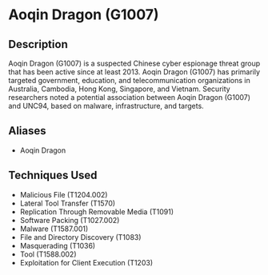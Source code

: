 # Aoqin Dragon (G1007)

## Description
Aoqin Dragon (G1007) is a suspected Chinese cyber espionage threat group that has been active since at least 2013. Aoqin Dragon (G1007) has primarily targeted government, education, and telecommunication organizations in Australia, Cambodia, Hong Kong, Singapore, and Vietnam. Security researchers noted a potential association between Aoqin Dragon (G1007) and UNC94, based on malware, infrastructure, and targets.

## Aliases
- Aoqin Dragon

## Techniques Used
- Malicious File (T1204.002)
- Lateral Tool Transfer (T1570)
- Replication Through Removable Media (T1091)
- Software Packing (T1027.002)
- Malware (T1587.001)
- File and Directory Discovery (T1083)
- Masquerading (T1036)
- Tool (T1588.002)
- Exploitation for Client Execution (T1203)
